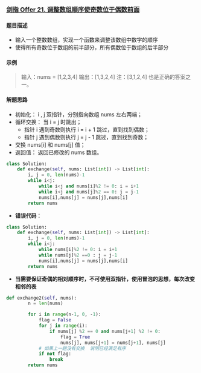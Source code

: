 ### [剑指 Offer 21. 调整数组顺序使奇数位于偶数前面](https://leetcode-cn.com/problems/diao-zheng-shu-zu-shun-xu-shi-qi-shu-wei-yu-ou-shu-qian-mian-lcof/)

#### 题目描述

- 输入一个整数数组，实现一个函数来调整该数组中数字的顺序
- 使得所有奇数位于数组的前半部分，所有偶数位于数组的后半部分

#### 示例

> 输入：nums = [1,2,3,4]
> 输出：[1,3,2,4] 
> 注：[3,1,2,4] 也是正确的答案之一。

#### 解题思路

- 初始化： i , j 双指针，分别指向数组 nums 左右两端；
- 循环交换： 当 i = j 时跳出；
  - 指针 i 遇到奇数则执行 i = i + 1 跳过，直到找到偶数；
  -  指针 j 遇到偶数则执行 j = j - 1 跳过，直到找到奇数；
- 交换 nums[i] 和 nums[j] 值；
- 返回值： 返回已修改的 nums 数组。

```python
class Solution:
    def exchange(self, nums: List[int]) -> List[int]:
        i, j = 0, len(nums)-1
        while i<j:
            while i<j and nums[i]%2 != 0: i = i+1
            while i<j and nums[j]%2 == 0: j = j-1
            nums[i],nums[j] = nums[j],nums[i]
        return nums
```

- **错误代码**：

```python
class Solution:
    def exchange(self, nums: List[int]) -> List[int]:
        i, j = 0, len(nums)-1
        while i<j:
            while nums[i]%2 != 0: i = i+1
            while nums[j]%2 ==0 : j = j-1
            nums[i],nums[j] = nums[j],nums[i]
        return nums
```

- **当需要保证奇偶的相对顺序时，不可使用双指针，使用冒泡的思想，每次改变相邻的表**
```python
def exchange2(self, nums):
        n = len(nums)

        for i in range(n-1, 0, -1):
            flag = False
            for j in range(i):
                if nums[j] %2 == 0 and nums[j+1] %2 != 0:
                    flag = True
                    nums[j], nums[j+1] = nums[j+1], nums[j]
            # 如果上一趟没有交换  说明已经满足有序
            if not flag:
                break
        return nums
```
